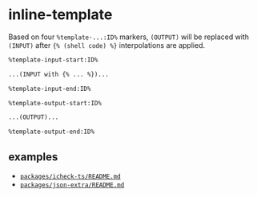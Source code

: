 # inline-template

Based on four `%template-...:ID%` markers, `(OUTPUT)` will be replaced with `(INPUT)` after `{% (shell code) %}` interpolations are applied.

```txt
%template-input-start:ID%

...(INPUT with {% ... %})...

%template-input-end:ID%

%template-output-start:ID%

...(OUTPUT)...

%template-output-end:ID%
```

## examples

- [`packages/icheck-ts/README.md`](../icheck-ts/README.md?plain=1)
- [`packages/json-extra/README.md`](../json-extra/README.md?plain=1)
